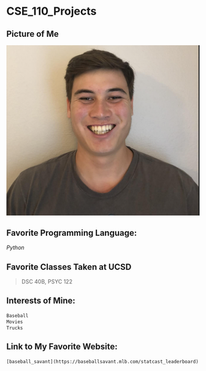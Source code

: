 # CSE_110_Projects

## Picture of Me
![picture.png](https://github.com/jerryWaldorfIII/CSE_110_Projects/blob/main/picture.png)

## Favorite Programming Language:
*Python*

## Favorite Classes Taken at UCSD
> DSC 40B, PSYC 122

## Interests of Mine:
```
Baseball
Movies
Trucks
```

## Link to My Favorite Website:
```
[baseball_savant](https://baseballsavant.mlb.com/statcast_leaderboard)
```
